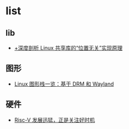 # list
## lib
- [+深度剖析 Linux 共享库的“位置无关”实现原理](https://tinylab.org/shlib-pic/)

## 图形
- [Linux 图形栈一览：基于 DRM 和 Wayland](https://tinylab.org/linux-graphics-stack-overview#author-footer)

## 硬件
- [Risc-V 发展迅猛，正是关注好时机](https://tinylab.org/riscv-overview/)
